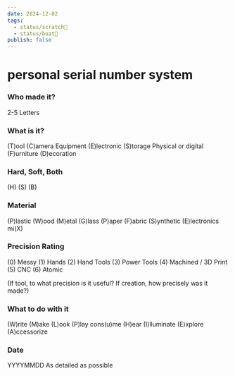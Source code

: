 ```yaml
---
date: 2024-12-02
tags:
  - status/scratch📝
  - status/boat🚤
publish: false
---
```

# personal serial number system



### Who made it? 
2-5 Letters

### What is it?
(T)ool
(C)amera Equipment
(E)lectronic
(S)torage Physical or digital
(F)urniture
(D)ecoration

### Hard, Soft, Both
(H)
(S)
(B)

### Material
(P)lastic
(W)ood
(M)etal
(G)lass
(P)aper
(F)abric
(S)ynthetic
(E)lectronics
mi(X)

### Precision Rating
(0) Messy
(1) Hands
(2) Hand Tools
(3) Power Tools
(4) Machined / 3D Print
(5) CNC
(6) Atomic

(If tool, to what precision is it useful? If creation, how precisely was it made?)

### What to do with it
(W)rite
(M)ake
(L)ook
(P)lay
cons(u)me
(H)ear
(I)lluminate
(E)xplore
(A)ccessorize

### Date
YYYYMMDD
As detailed as possible
  

  

